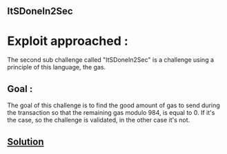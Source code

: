 ## ItSDoneIn2Sec

# Exploit approached :

The second sub challenge called "ItSDoneIn2Sec" is a challenge using a principle of this language, the gas.

## Goal :

The goal of this challenge is to find the good amount of gas to send during the transaction so that the remaining gas modulo 984, is equal to 0. If it's the case, so the challenge is validated, in the other case it's not.

## [Solution](../../attacks/hardChalls/ItSDoneIn2SecSolution.md)
